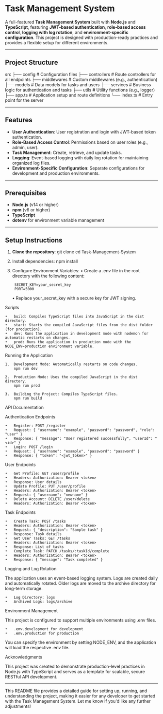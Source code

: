 # Task Management System

A full-featured **Task Management System** built with **Node.js** and **TypeScript**, featuring **JWT-based authentication**, **role-based access control**, **logging with log rotation**, and **environment-specific configuration**. This project is designed with production-ready practices and provides a flexible setup for different environments.

---

## Project Structure
src
├── config            # Configuration files
├── controllers       # Route controllers for all endpoints
├── middlewares       # Custom middlewares (e.g., authentication)
├── models            # Data models for tasks and users
├── services          # Business logic for authentication and tasks
├── utils             # Utility functions (e.g., logger)
├── app.ts            # Application setup and route definitions
└── index.ts          # Entry point for the server

---

## Features

- **User Authentication**: User registration and login with JWT-based token authentication.
- **Role-Based Access Control**: Permissions based on user roles (e.g., admin, user).
- **Task Management**: Create, retrieve, and update tasks.
- **Logging**: Event-based logging with daily log rotation for maintaining organized log files.
- **Environment-Specific Configuration**: Separate configurations for development and production environments.

---

## Prerequisites

- **Node.js** (v14 or higher)
- **npm** (v6 or higher)
- **TypeScript**
- **dotenv** for environment variable management

---

## Setup Instructions

1. **Clone the repository**:
   git clone <repository-url>
   cd Task-Management-System

2. Install dependencies:
    npm install


1. Configure Environment Variables:
   •	Create a .env file in the root directory with the following content:

        SECRET_KEY=your_secret_key
        PORT=5000

    •	Replace your_secret_key with a secure key for JWT signing.



Scripts

	•	build: Compiles TypeScript files into JavaScript in the dist directory.
	•	start: Starts the compiled JavaScript files from the dist folder (for production).
	•	dev: Runs the application in development mode with nodemon for automatic restarts on changes.
	•	prod: Runs the application in production mode with the NODE_ENV=production environment variable.


Running the Application

	1.	Development Mode: Automatically restarts on code changes.
        npm run dev

	2.	Production Mode: Uses the compiled JavaScript in the dist directory.
        npm run prod
    
    3.	Building the Project: Compiles TypeScript files.
        npm run build





API Documentation

Authentication Endpoints

	•	Register: POST /register
	•	Request: { "username": "example", "password": "password", "role": "user" }
	•	Response: { "message": "User registered successfully", "userId": "<id>" }
	•	Login: POST /login
	•	Request: { "username": "example", "password": "password" }
	•	Response: { "token": "<jwt_token>" }

User Endpoints

	•	Get Profile: GET /user/profile
	•	Headers: Authorization: Bearer <token>
	•	Response: User details
	•	Update Profile: PUT /user/profile
	•	Headers: Authorization: Bearer <token>
	•	Request: { "username": "newname" }
	•	Delete Account: DELETE /user/delete
	•	Headers: Authorization: Bearer <token>

Task Endpoints

	•	Create Task: POST /tasks
	•	Headers: Authorization: Bearer <token>
	•	Request: { "description": "Sample task" }
	•	Response: Task details
	•	Get User Tasks: GET /tasks
	•	Headers: Authorization: Bearer <token>
	•	Response: List of tasks
	•	Complete Task: PATCH /tasks/:taskId/complete
	•	Headers: Authorization: Bearer <token>
	•	Response: { "message": "Task completed" }

Logging and Log Rotation

The application uses an event-based logging system. Logs are created daily and automatically rotated. Older logs are moved to the archive directory for long-term storage.

	•	Log Directory: logs
	•	Archived Logs: logs/archive

Environment Management

This project is configured to support multiple environments using .env files.

	•	.env.development for development
	•	.env.production for production

You can specify the environment by setting NODE_ENV, and the application will load the respective .env file.




Acknowledgments

This project was created to demonstrate production-level practices in Node.js with TypeScript and serves as a template for scalable, secure RESTful API development.



---

This README file provides a detailed guide for setting up, running, and understanding the project, making it easier for any developer to get started with the Task Management System. Let me know if you'd like any further adjustments!
